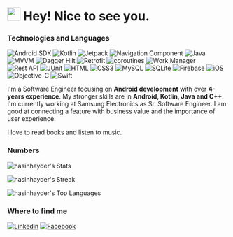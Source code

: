 <h1><img src="https://emojis.slackmojis.com/emojis/images/1531849430/4246/blob-sunglasses.gif?1531849430" width="30"/> Hey! Nice to see you.</h1>

### Technologies and Languages

![Android SDK](https://img.shields.io/badge/Android%20SDK-blue)
![Kotlin](https://img.shields.io/badge/Kotlin-e0c3c1?style=flat-square&logo=kotlin&logoColor=black)
![Jetpack](https://img.shields.io/badge/Jetpack-e33977?style=flat-square&logo=retrofit&logoColor=black)
![Navigation Component](https://img.shields.io/badge/Navigation_Component-b34d8d?style=flat-square&logo=retrofit&logoColor=black)
![Java](https://img.shields.io/badge/Java-b86e69?style=flat-square&logo=java&logoColor=white)
![MVVM](https://img.shields.io/badge/MVVM-807574?style=flat-square&logo=mvvm&logoColor=black)
![Dagger Hilt](https://img.shields.io/badge/Dagger_Hilt-705dcf?style=flat-square&logo=retrofit&logoColor=black)
![Retrofit](https://img.shields.io/badge/Retrofit-705dcf?style=flat-square&logo=retrofit&logoColor=black)
![coroutines](https://img.shields.io/badge/Coroutines-72b380?style=flat-square&logo=retrofit&logoColor=black)
![Work Manager](https://img.shields.io/badge/Work_Manager-b34d8d?style=flat-square&logo=retrofit&logoColor=black)
![Rest API](https://img.shields.io/badge/Rest_Api-e3d42d?style=flat-square&logo=retrofit&logoColor=black)
![JUnit](https://img.shields.io/badge/JUnit-e33977?style=flat-square&logo=retrofit&logoColor=black)
![HTML](https://img.shields.io/badge/HTML5-E34F26?style=flat-square&logo=html5&logoColor=white)
![CSS3](https://img.shields.io/badge/CSS3-1572B6?style=flat-square&logo=css3&logoColor=white)
![MySQL](https://img.shields.io/badge/MySQL-005C84?style=flat-square&logo=mysql&logoColor=white)
![SQLite](https://img.shields.io/badge/SQLite-07405E?style=flat-square&logo=sqlite&logoColor=white)
![Firebase](https://img.shields.io/badge/Firebase-72b380?style=flat-square&logo=retrofit&logoColor=black)
![iOS](https://img.shields.io/badge/iOS-000000?style=flat-square&logo=apple&logoColor=white)
![Objective-C](https://img.shields.io/badge/Objective_C-e33977?style=flat-square&logo=retrofit&logoColor=black)
![Swift](https://img.shields.io/badge/Swift-b86e69?style=flat-square&logo=java&logoColor=white)

I'm a Software Engineer focusing on **Android development** with over **4-years experience**. My stronger skills are in **Android, Kotlin, Java and C++**. I'm currently working at Samsung Electronics as Sr. Software Engineer. I am good at connecting a feature with business value and the importance of user experience. 

I love to read books and listen to music.

### Numbers
![hasinhayder's Stats](https://github-readme-stats.vercel.app/api?username=nur-shuvo&theme=darcula&show_icons=true&hide_border=true&count_private=true)

![hasinhayder's Streak](https://github-readme-streak-stats.herokuapp.com/?user=nur-shuvo&theme=darcula&hide_border=true)

![hasinhayder's Top Languages](https://github-readme-stats.vercel.app/api/top-langs/?username=nur-shuvo&theme=darcula&show_icons=true&hide_border=true&layout=compact)

### Where to find me

[![Linkedin](https://img.shields.io/badge/LinkedIn-0077B5?style=flat-square&logo=linkedin&logoColor=white)](https://www.linkedin.com/in/asaduzzaman-nur-shuvo-828833195/) 
[![Facebook](https://img.shields.io/badge/Facebook-1877F2?style=flat-square&logo=facebook&logoColor=white)](https://facebook.com/nur.shuvo.3)
